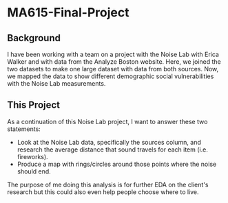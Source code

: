 # MA615-Final-Project

## Background

I have been working with a team on a project with the Noise Lab with Erica Walker and with data from the Analyze Boston website. Here, we joined the two datasets to make one large dataset with data from both sources. Now, we mapped the data to show different demographic social vulnerabilities with the Noise Lab measurements.

## This Project

As a continuation of this Noise Lab project, I want to answer these two statements:

-	Look at the Noise Lab data, specifically the sources column, and research the average distance that sound travels for each item (i.e. fireworks).
-	Produce a map with rings/circles around those points where the noise should end.


The purpose of me doing this analysis is for further EDA on the client's research but this could also even help people choose where to live.
